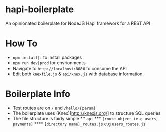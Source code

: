 # hapi-boilerplate
An opinionated boilerplate for NodeJS Hapi framework for a REST API

# How To

* `npm install|i` to install packages
* `npm run dev|prod` for envrionments
* Navigate to `http://localhost:8080` to consume the API
* Edit both `knexfile.js` & `api/knex.js` with database information.

# Boilerplate Info

* Test routes are on `/` and `/hello/{param}`
* The boilerplate uses (Knex)[http://knexjs.org/] to structure SQL queries
* The file structure is fairly simple
** `api`
*** `[route object (e.g users, payments]`
**** `[directory name]_routes.js` e.g `users_routes.js`
